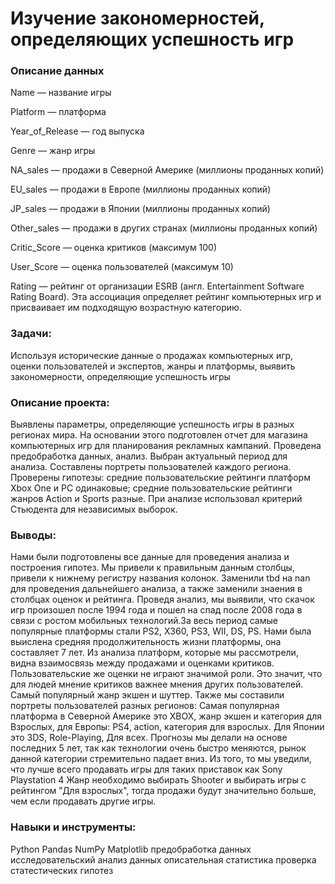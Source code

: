 # **Изучение закономерностей, определяющих успешность игр**

### **Описание данных**

Name — название игры

Platform — платформа

Year_of_Release — год выпуска

Genre — жанр игры

NA_sales — продажи в Северной Америке (миллионы проданных копий)

EU_sales — продажи в Европе (миллионы проданных копий)

JP_sales — продажи в Японии (миллионы проданных копий)

Other_sales — продажи в других странах (миллионы проданных копий)

Critic_Score — оценка критиков (максимум 100)

User_Score — оценка пользователей (максимум 10)

Rating — рейтинг от организации ESRB (англ. Entertainment Software Rating Board). Эта ассоциация определяет рейтинг компьютерных игр и присваивает им подходящую возрастную категорию.

### **Задачи:**

Используя исторические данные о продажах компьютерных игр, оценки пользователей и экспертов, жанры и платформы, выявить закономерности, определяющие успешность игры 

### **Описание проекта:**

Выявлены параметры, определяющие успешность игры в разных регионах мира. На
основании этого подготовлен отчет для магазина компьютерных игр для планирования
рекламных кампаний. Проведена предобработка данных, анализ. Выбран актуальный
период для анализа. Составлены портреты пользователей каждого региона. Проверены
гипотезы: средние пользовательские рейтинги платформ Xbox One и PC одинаковые;
средние пользовательские рейтинги жанров Action и Sports разные. При анализе использовал критерий Стьюдента для независимых выборок.

### **Выводы:**

Нами были подготовлены все данные для проведения анализа и построения гипотез. Мы привели к правильным данным столбцы, привели к нижнему регистру названия колонок. Заменили tbd на nan для проведения дальнейшего анализа, а также заменили знаения в столбцах оценок и рейтинга. Проведя анализ, мы выявили, что скачок игр произошел после 1994 года и пошел на спад после 2008 года в связи с ростом мобильных технологий.За весь период самые популярные платформы стали PS2, X360, PS3, WII, DS, PS. Нами была выислена средняя продолжительность жизни платформы, она составляет 7 лет. Из анализа платформ, которые мы рассмотрели, видна взаимосвязь между продажами и оценками критиков. Пользовательские же оценки не играют значимой роли. Это значит, что для людей мнение критиков важнее мнения других пользователей. Самый популярный жанр экшен и шуттер. Также мы составили портреты пользователей разных регионов: Самая популярная платформа в Северной Америке это XBOX, жанр экшен и категория для Взрослых, для Европы: PS4, action, категория для взрослых. Для Японии это 3DS, Role-Playing, Для всех. Прогнозы мы делали на основе последних 5 лет, так как технологии очень быстро меняются, рынок данной категории стремительно падает вниз. Из того, то мы уведили, что лучше всего продавать игры для таких приставок как Sony Playstation 4 Жанр необходимо выбирать Shooter и выбирать игры с рейтингом "Для взрослых", тогда продажи будут значительно больше, чем если продавать другие игры.

### **Навыки и инструменты:**

Python
Pandas
NumPy
Matplotlib
предобработка данных
исследовательский анализ данных
описательная статистика
проверка статестических гипотез
